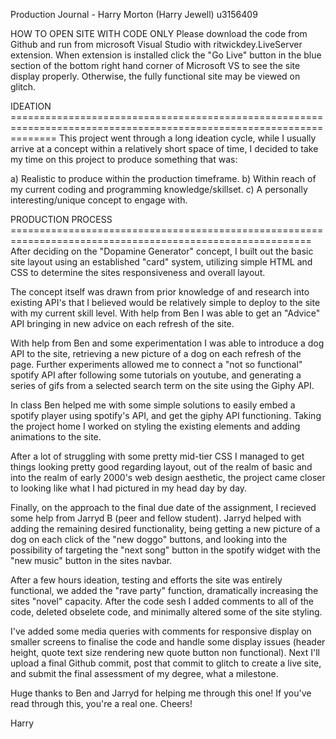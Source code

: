 Production Journal - Harry Morton (Harry Jewell) u3156409

HOW TO OPEN SITE WITH CODE ONLY
Please download the code from Github and run from microsoft Visual Studio with ritwickdey.LiveServer extension.
When extension is installed click the "Go Live" button in the blue section of the bottom right hand corner of Microsoft VS
to see the site display properly. Otherwise, the fully functional site may be viewed on glitch.


IDEATION ====================================================================================================================
This project went through a long ideation cycle, while I usually arrive at a concept within a relatively short space of time,
I decided to take my time on this project to produce something that was: 

a) Realistic to produce within the production timeframe.
b) Within reach of my current coding and programming knowledge/skillset.
c) A personally interesting/unique concept to engage with.


PRODUCTION PROCESS ==========================================================================================================
After deciding on the "Dopamine Generator" concept, I built out the basic site layout using an established "card" system, 
utilizing simple HTML and CSS to determine the sites responsiveness and overall layout.

The concept itself was drawn from prior knowledge of and research into existing API's that I believed would be relatively 
simple to deploy to the site with my current skill level. With help from Ben I was able to get an "Advice" API bringing in
new advice on each refresh of the site.

With help from Ben and some experimentation I was able to introduce a dog API to the site, retrieving a new picture of a 
dog on each refresh of the page. Further experiments allowed me to connect a "not so functional" spotify API after 
following some tutorials on youtube, and generating a series of gifs from a selected search term on the site using the 
Giphy API.

In class Ben helped me with some simple solutions to easily embed a spotify player using spotify's API, and get the giphy
API functioning. Taking the project home I worked on styling the existing elements and adding animations to the site.

After a lot of struggling with some pretty mid-tier CSS I managed to get things looking pretty good regarding layout, 
out of the realm of basic and into the realm of early 2000's web design aesthetic, the project came closer to looking
like what I had pictured in my head day by day.

Finally, on the approach to the final due date of the assignment, I recieved some help from Jarryd B (peer and fellow student).
Jarryd helped with adding the remaining desired functionality, being getting a new picture of a dog on each click of the
"new doggo" buttons, and looking into the possibility of targeting the "next song" button in the spotify widget with the
"new music" button in the sites navbar.

After a few hours ideation, testing and efforts the site was entirely functional, we added the "rave party" function, 
dramatically increasing the sites "novel" capacity.
After the code sesh I added comments to all of the code, deleted obselete code, and minimally altered some of the site styling.

I've added some media queries with comments for responsive display on smaller screens to finalise the code and handle
some display issues (header height, quote text size rendering new quote button non functional).
Next I'll upload a final Github commit, post that commit to glitch to create a live site, and submit the final assessment 
of my degree, what a milestone.

Huge thanks to Ben and Jarryd for helping me through this one! If you've read through this, you're a real one.
Cheers!

Harry